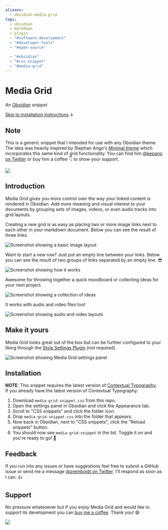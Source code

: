 ```yaml
---
aliases:
  - obsidian-media-grid
tags:
  - obsidian
  - markdown
  - plugin
  - "#software-development"
  - "#developer-tools"
  - "#open-source"

  - "#obsidian"
  - "#css-snippet"
  - "#media-grid"
---
```

# Media Grid
*An [Obsidian](https://obsidian.md/) snippet*

[Skip to installation instructions](#installation) ↓

## Note

This is a generic snippet that I intended for use with any Obsidian theme. The idea was heavily inspired by Stephan Ango's [Minimal theme](https://github.com/kepano/obsidian-minimal) which incorporates this same kind of grid functionality. You can find him [@kepano on Twitter](https://twitter.com/kepano) or buy him a coffee 👇 to show your support.

<a href="https://www.buymeacoffee.com/kepano"><img src="https://img.buymeacoffee.com/button-api/?text=Buy Stephan a coffee&emoji=&slug=kepano&button_colour=5F7FFF&font_colour=ffffff&font_family=Poppins&outline_colour=000000&coffee_colour=FFDD00"></a>

## Introduction

Media Grid gives you more control over the way your linked content is rendered in Obsidian. Add more meaning and visual interest to your documents by grouping sets of images, videos, or even audio tracks into grid layouts.

Creating a new grid is as easy as placing two or more image links next to each other in your markdown document. Below you can see the result of three links.

![Screenshot showing a basic image layout](images/basic-layout.png)

Want to start a new row? Just put an empty line between your links. Below you can see the result of two groups of links separated by an empty line. 😎

![Screenshot showing how it works](images/media-grid-example.png)

Awesome for throwing together a quick moodboard or collecting ideas for your next project.

![Screenshot showing a collection of ideas](images/great-for-moodboards.png)

It works with audio and video files too!

![Screenshot showing audio and video layouts](images/audio-and-video-layouts.png)

## Make it yours

Media Grid looks great out of the box but can be further configured to your liking through the [Style Settings Plugin](https://github.com/mgmeyers/obsidian-style-settings) (not required).

![Screenshot showing Media Grid settings panel](images/media-grid-settings.png)

## Installation

**NOTE**: This snippet requires the latest version of [Contextual Typography](https://github.com/mgmeyers/obsidian-contextual-typography).  
If you already have the latest version of Contextual Typography:

1. Download `media-grid-snippet.css` from this repo.
2. Open the settings panel in Obsidian and click the Appearance tab.
3. Scroll to "CSS snippets" and click the folder icon.
4. Drop `media-grid-snippet.css` into the folder that appears.
5. Now back in Obsidian, next to "CSS snippets", click the "Reload snippets" button.
6. You should now see `media-grid-snippet` in the list. Toggle it on and you're ready to go! 🥳

## Feedback

If you run into any issues or have suggestions feel free to submit a GitHub issue or send me a message [@zremboldt on Twitter](https://twitter.com/zremboldt). I'll respond as soon as I can. 👍

## Support

No pressure whatsoever but if you enjoy Media Grid and would like to support its development you can [buy me a coffee](https://www.buymeacoffee.com/zremboldt). Thank you! 😄

<a href="https://www.buymeacoffee.com/zremboldt"><img src="https://img.buymeacoffee.com/button-api/?text=Buy me a coffee&emoji=&slug=zremboldt&button_colour=5F7FFF&font_colour=ffffff&font_family=Poppins&outline_colour=000000&coffee_colour=FFDD00"></a>